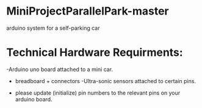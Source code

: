 # MiniProjectParallelPark-master
 arduino system for a self-parking car 

# Technical Hardware Requirments:
-Arduino uno board attached to a mini car.
- breadboard + connectors
-Ultra-sonic sensors attached to certain pins.

- please update (initialize) pin numbers to the relevant pins on your arduino board.




